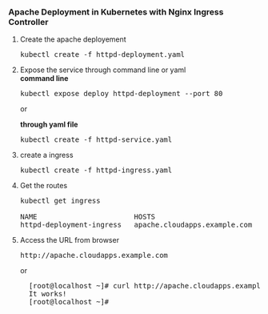 <h3>Apache Deployment in Kubernetes with Nginx Ingress Controller</h3>

<ol>
  <li>Create the apache deployement</li>
  <pre>kubectl create -f httpd-deployment.yaml</pre>
  <li> Expose the service through command line or yaml </li>
  <b>command line</b>
  <pre>kubectl expose deploy httpd-deployment --port 80</pre>
  <p>or</p>
  <b>through yaml file</b>
  <pre>kubectl create -f httpd-service.yaml</pre>
  <li>create a ingress</li>
  <pre>kubectl create -f httpd-ingress.yaml</pre>
  <li>Get the routes</li>
  <pre>kubectl get ingress<br/>
NAME                       HOSTS                          ADDRESS   PORTS   AGE
httpd-deployment-ingress   apache.cloudapps.example.com             80      5s</pre>
  <li>Access the URL from browser</li>
  <pre>http://apache.cloudapps.example.com</pre>
  or
  <pre>
  [root@localhost ~]# curl http://apache.cloudapps.example.com
  It works!
  [root@localhost ~]# </pre>
</ol>
